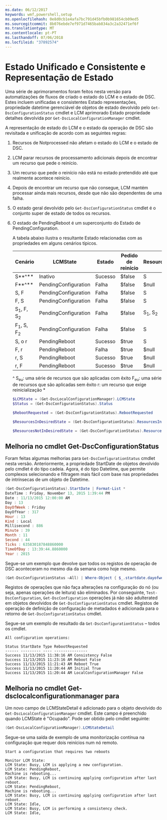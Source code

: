 ```yaml
---
ms.date: 06/12/2017
keywords: wmf,powershell,setup
ms.openlocfilehash: 0e8d0cb1e4afa7bc791d45bfb0b981654cb09ed5
ms.sourcegitcommit: 8b076ebde7ef971d7465bab834a3c2a32471ef6f
ms.translationtype: MT
ms.contentlocale: pt-PT
ms.lasthandoff: 07/06/2018
ms.locfileid: "37892574"
---
```

# <a name="unified-and-consistent-state-and-status-representation"></a>Estado Unificado e Consistente e Representação de Estado

Uma série de aprimoramentos foram feitos nesta versão para automatizações de fluxos de criado o estado do LCM e o estado de DSC. Estes incluem unificadas e consistentes Estado representações, propriedade datetime gerenciável de objetos de estado devolvido pelo `Get-DscConfigurationStatus` cmdlet e LCM aprimorado Estado propriedade detalhes devolvida por `Get-DscLocalConfigurationManager` cmdlet.

A representação de estado do LCM e o estado da operação de DSC são revisitada e unificação de acordo com as seguintes regras:

1. Recursos de Notprocessed não afetam o estado do LCM e o estado de DSC.
2. LCM parar recursos de processamento adicionais depois de encontrar um recurso que pede o reinício.
3. Um recurso que pede o reinício não está no estado pretendido até que realmente acontece reinício.
4. Depois de encontrar um recurso que não consegue, LCM mantém processar ainda mais recursos, desde que não são dependentes de uma falha.
5. O estado geral devolvido pelo `Get-DscConfigurationStatus` cmdlet é o conjunto super de estado de todos os recursos.
6. O estado de PendingReboot é um superconjunto do Estado de PendingConfiguration.

   A tabela abaixo ilustra o resultante Estado relacionadas com as propriedades em alguns cenários típicos.

   | Cenário                    | LCMState       | Estado | Pedido de reinício  | ResourcesInDesiredState  | ResourcesNotInDesiredState |
   |---------------------------------|----------------------|------------|---------------|------------------------------|--------------------------------|
   | S**^**                          | Inativo                 | Sucesso    | $false        | S                            | $null                          |
   | F**^**                          | PendingConfiguration | Falha    | $false        | $null                        | F                              |
   | S, F                             | PendingConfiguration | Falha    | $false        | S                            | F                              |
   | F, S                             | PendingConfiguration | Falha    | $false        | S                            | F                              |
   | S<sub>1</sub>, F, S<sub>2</sub> | PendingConfiguration | Falha    | $false        | S<sub>1</sub>, S<sub>2</sub> | F                              |
   | F<sub>1</sub>, S, F<sub>2</sub> | PendingConfiguration | Falha    | $false        | S                            | F<sub>1</sub>, F<sub>2</sub>   |
   | S, o r                            | PendingReboot        | Sucesso    | $true         | S                            | r                              |
   | F, r                            | PendingReboot        | Falha    | $true         | $null                        | F, r                           |
   | r, S                            | PendingReboot        | Sucesso    | $true         | $null                        | r                              |
   | r, F                            | PendingReboot        | Sucesso    | $true         | $null                        | r                              |

   ^
   S<sub>eu</sub>: uma série de recursos que são aplicadas com êxito F<sub>eu</sub>: uma série de recursos que são aplicadas sem êxito r: um recurso que exige reinicialização \*

   ```powershell
   $LCMState = (Get-DscLocalConfigurationManager).LCMState
   $Status = (Get-DscConfigurationStatus).Status

   $RebootRequested = (Get-DscConfigurationStatus).RebootRequested

   $ResourcesInDesiredState = (Get-DscConfigurationStatus).ResourcesInDesiredState

   $ResourcesNotInDesiredState = (Get-DscConfigurationStatus).ResourcesNotInDesiredState
   ```

## <a name="enhancement-in-get-dscconfigurationstatus-cmdlet"></a>Melhoria no cmdlet Get-DscConfigurationStatus

Foram feitas algumas melhorias para `Get-DscConfigurationStatus` cmdlet nesta versão. Anteriormente, a propriedade StartDate de objetos devolvido pelo cmdlet é do tipo cadeia. Agora, é do tipo Datetime, que permite complexos selecionando e filtragem mais fácil com base nas propriedades de intrínsecas de um objeto de Datetime.

```powershell
(Get-DscConfigurationStatus).StartDate | Format-List *
DateTime : Friday, November 13, 2015 1:39:44 PM
Date : 11/13/2015 12:00:00 AM
Day : 13
DayOfWeek : Friday
DayOfYear : 317
Hour : 13
Kind : Local
Millisecond : 886
Minute : 39
Month : 11
Second : 44
Ticks : 635830187848860000
TimeOfDay : 13:39:44.8860000
Year : 2015
```

Segue-se um exemplo que devolve que todos os registos de operação de DSC aconteceram no mesmo dia da semana como hoje mesmo.

```powershell
(Get-DscConfigurationStatus –All) | Where-Object { $_.startdate.dayofweek -eq (Get-Date).DayOfWeek }
```

Registos de operações que não faça alterações na configuração do nó (ou seja, apenas operações de leitura) são eliminados. Por conseguinte, `Test-DscConfiguration`, `Get-DscConfiguration` operações já não são adulterated em objetos devolvidos de `Get-DscConfigurationStatus` cmdlet.
Registos de operação de definição de configuração de metadados é adicionada para o retorno de `Get-DscConfigurationStatus` cmdlet.

Segue-se um exemplo de resultado da `Get-DscConfigurationStatus` – todos os cmdlet.

```output
All configuration operations:

Status StartDate Type RebootRequested
------ --------- ---- ---------------
Success 11/13/2015 11:38:16 AM Consistency False
Success 11/13/2015 11:23:16 AM Reboot False
Success 11/13/2015 11:21:43 AM Reboot True
Success 11/13/2015 11:20:44 AM Initial True
Success 11/13/2015 11:20:44 AM LocalConfigurationManager False
```

## <a name="enhancement-in-get-dsclocalconfigurationmanager-cmdlet"></a>Melhoria no cmdlet Get-dsclocalconfigurationmanager para

Um novo campo de LCMStateDetail é adicionado para o objeto devolvido do `Get-DscLocalConfigurationManager` cmdlet. Este campo é preenchido quando LCMState é "Ocupado". Pode ser obtido pelo cmdlet seguinte:

```powershell
(Get-DscLocalConfigurationManager).LCMStateDetail
```

Segue-se uma saída de exemplo de uma monitorização contínua na configuração que requer dois reinícios num nó remoto.

```output
Start a configuration that requires two reboots

Monitor LCM State:
LCM State: Busy, LCM is applying a new configuration.
LCM State: PendingReboot,
Machine is rebooting...
LCM State: Busy, LCM is continuing applying configuration after last reboot.
LCM State: PendingReboot,
Machine is rebooting...
LCM State: Busy, LCM is continuing applying configuration after last reboot.
LCM State: Idle,
LCM State: Busy, LCM is performing a consistency check.
LCM State: Idle,
```